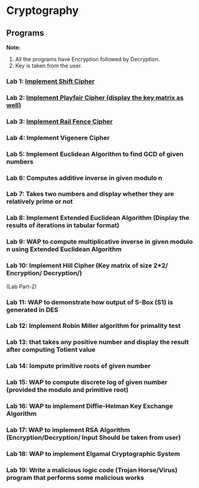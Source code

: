# Cryptography

## Programs

**Note:**

1. All the programs have Encryption followed by Decryption.
2. Key is taken from the user.

### Lab 1: [Implement Shift Cipher](./1_Shift_cipher.cpp)

### Lab 2: [Implement Playfair Cipher (display the key matrix as well)](./2_Playfair.cpp)

### Lab 3: [Implement Rail Fence Cipher](./3_Rail_fence.cpp)

### Lab 4: Implement Vigenere Cipher

### Lab 5: Implement Euclidean Algorithm to find GCD of given numbers

### Lab 6: Computes additive inverse in given modulo n

### Lab 7: Takes two numbers and display whether they are relatively prime or not

### Lab 8: Implement Extended Euclidean Algorithm (Display the results of iterations in tabular format)

### Lab 9: WAP to compute multiplicative inverse in given modulo n using Extended Euclidean Algorithm

### Lab 10: Implement Hill Cipher (Key matrix of size 2\*2/ Encryption/ Decryption/)

(Lab Part-2)

### Lab 11: WAP to demonstrate how output of S-Box (S1) is generated in DES

### Lab 12: Implement Robin Miller algorithm for primality test

### Lab 13: that takes any positive number and display the result after computing Totient value

### Lab 14: Iompute primitive roots of given number

### Lab 15: WAP to compute discrete log of given number (provided the modulo and primitive root)

### Lab 16: WAP to implement Diffie-Helman Key Exchange Algorithm

### Lab 17: WAP to implement RSA Algorithm (Encryption/Decryption/ Input Should be taken from user)

### Lab 18: WAP to implement Elgamal Cryptographic System

### Lab 19: Write a malicious logic code (Trojan Horse/Virus) program that performs some malicious works
